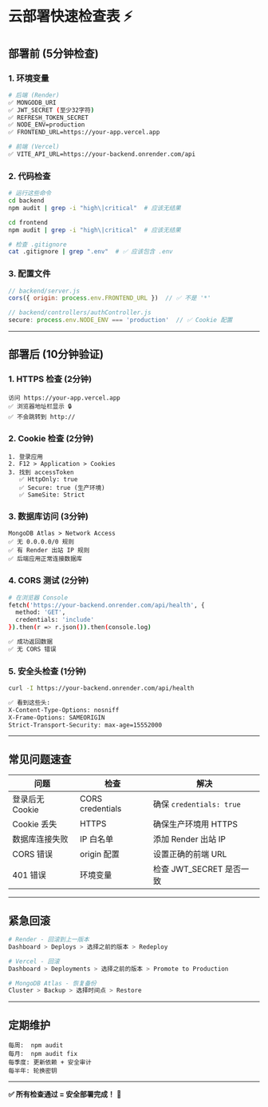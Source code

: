 # 云部署快速检查表 ⚡

## 部署前 (5分钟检查)

### 1. 环境变量
```bash
# 后端 (Render)
✅ MONGODB_URI
✅ JWT_SECRET (至少32字符)
✅ REFRESH_TOKEN_SECRET
✅ NODE_ENV=production
✅ FRONTEND_URL=https://your-app.vercel.app

# 前端 (Vercel)
✅ VITE_API_URL=https://your-backend.onrender.com/api
```

### 2. 代码检查
```bash
# 运行这些命令
cd backend
npm audit | grep -i "high\|critical"  # 应该无结果

cd frontend
npm audit | grep -i "high\|critical"  # 应该无结果

# 检查 .gitignore
cat .gitignore | grep ".env"  # ✅ 应该包含 .env
```

### 3. 配置文件
```javascript
// backend/server.js
cors({ origin: process.env.FRONTEND_URL })  // ✅ 不是 '*'

// backend/controllers/authController.js
secure: process.env.NODE_ENV === 'production'  // ✅ Cookie 配置
```

---

## 部署后 (10分钟验证)

### 1. HTTPS 检查 (2分钟)
```
访问 https://your-app.vercel.app
✅ 浏览器地址栏显示 🔒
✅ 不会跳转到 http://
```

### 2. Cookie 检查 (2分钟)
```
1. 登录应用
2. F12 > Application > Cookies
3. 找到 accessToken
   ✅ HttpOnly: true
   ✅ Secure: true (生产环境)
   ✅ SameSite: Strict
```

### 3. 数据库访问 (3分钟)
```
MongoDB Atlas > Network Access
✅ 无 0.0.0.0/0 规则
✅ 有 Render 出站 IP 规则
✅ 后端应用正常连接数据库
```

### 4. CORS 测试 (2分钟)
```bash
# 在浏览器 Console
fetch('https://your-backend.onrender.com/api/health', {
  method: 'GET',
  credentials: 'include'
}).then(r => r.json()).then(console.log)

✅ 成功返回数据
✅ 无 CORS 错误
```

### 5. 安全头检查 (1分钟)
```bash
curl -I https://your-backend.onrender.com/api/health

✅ 看到这些头:
X-Content-Type-Options: nosniff
X-Frame-Options: SAMEORIGIN
Strict-Transport-Security: max-age=15552000
```

---

## 常见问题速查

| 问题 | 检查 | 解决 |
|------|------|------|
| 登录后无 Cookie | CORS credentials | 确保 `credentials: true` |
| Cookie 丢失 | HTTPS | 确保生产环境用 HTTPS |
| 数据库连接失败 | IP 白名单 | 添加 Render 出站 IP |
| CORS 错误 | origin 配置 | 设置正确的前端 URL |
| 401 错误 | 环境变量 | 检查 JWT_SECRET 是否一致 |

---

## 紧急回滚

```bash
# Render - 回滚到上一版本
Dashboard > Deploys > 选择之前的版本 > Redeploy

# Vercel - 回滚
Dashboard > Deployments > 选择之前的版本 > Promote to Production

# MongoDB Atlas - 恢复备份
Cluster > Backup > 选择时间点 > Restore
```

---

## 定期维护

```
每周:  npm audit
每月:  npm audit fix
每季度: 更新依赖 + 安全审计
每半年: 轮换密钥
```

---

**✅ 所有检查通过 = 安全部署完成！** 🎉

